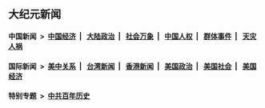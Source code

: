 ## 大纪元新闻

#### 中国新闻 &nbsp;>&nbsp; [中国经济](indexes/ncid283/README.md?09232045) &nbsp;| &nbsp; [大陆政治](indexes/ncid277/README.md?09232045) &nbsp;| &nbsp; [社会万象](indexes/ncid282/README.md?09232045) &nbsp;| &nbsp; [中国人权](indexes/ncid278/README.md?09232045) &nbsp;| &nbsp; [群体事件](indexes/ncid279/README.md?09232045) &nbsp;| &nbsp; [天灾人祸](indexes/ncid280/README.md?09232045)

#### 国际新闻 &nbsp;>&nbsp; [美中关系](indexes/nf1412576/README.md?09232045) &nbsp;| &nbsp; [台湾新闻](indexes/ncid1349361/README.md?09232045) &nbsp;| &nbsp; [香港新闻](indexes/ncid1349362/README.md?09232045) &nbsp;| &nbsp; [美国政治](indexes/ncid1078159/README.md?09232045) &nbsp;| &nbsp; [美国社会](indexes/ncid1078160/README.md?09232045) &nbsp;| &nbsp; [美国经济](indexes/ncid1078158/README.md?09232045)

#### 特别专题 &nbsp;>&nbsp; [中共百年历史](https://github.com/epoch-news/epoch-special/blob/master/README.md?09232045)  
